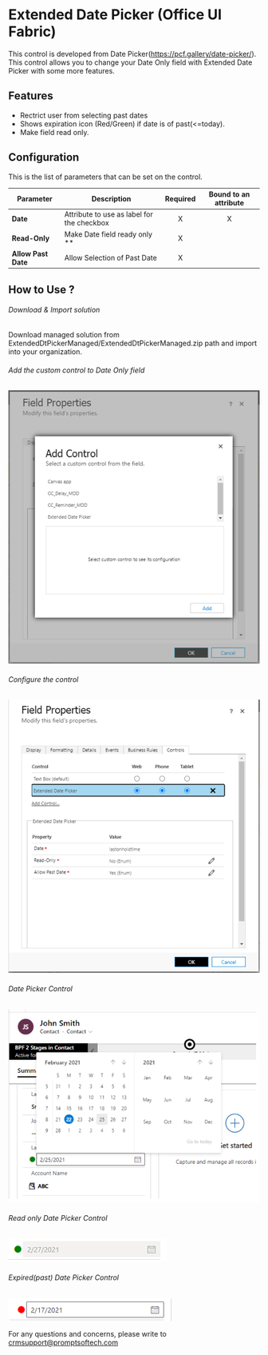 # Extended Date Picker (Office UI Fabric)
This control is developed from Date Picker(https://pcf.gallery/date-picker/). This control allows you to change your Date Only field with Extended Date Picker with some more features. 

## Features 

* Rectrict user from selecting past dates
* Shows expiration icon (Red/Green) if date is of past(<=today).  
* Make field read only.


## Configuration

This is the list of parameters that can be set on the control.

|Parameter|Description|Required|Bound to an attribute|
|---------|-----------|:----:|:---:|
|**Date**|Attribute to use as label for the checkbox|X|X|
|**Read-Only**|Make Date field ready only **|X||
|**Allow Past Date**|Allow Selection of Past Date|X||


## How to Use ?

###### Download & Import solution

Download managed solution from ExtendedDtPickerManaged/ExtendedDtPickerManaged.zip path and import into your organization.

###### Add the custom control to Date Only field
![alt text](/Image/image1.png "Add the custom control to the field")

###### Configure the control
![alt text](/Image/image2.png "Configure the control")

###### Date Picker Control
![alt text](/Image/image4.png "Add the custom control to the field")

###### Read only Date Picker Control
![alt text](/Image/image7.PNG "Add the custom control to the field")

###### Expired(past) Date Picker Control
![alt text](/Image/image6.PNG "Add the custom control to the field")

For any questions and concerns, please write to [crmsupport@promptsoftech.com](mailto:crmsupport@promptsoftech.com)